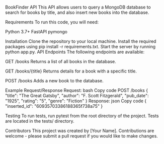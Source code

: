 BookFinder API
This API allows users to query a MongoDB database to search for books by title, and also insert new books into the database.

Requirements
To run this code, you will need:

Python 3.7+
FastAPI
pymongo

Installation
Clone the repository to your local machine.
Install the required packages using pip install -r requirements.txt.
Start the server by running python app.py.
API Endpoints
The following endpoints are available:

GET /books
Returns a list of all books in the database.

GET /books/{title}
Returns details for a book with a specific title.

POST /books
Adds a new book to the database.

Example Request/Response
Request:
bash
Copy code
POST /books
{
    "title": "The Great Gatsby",
    "author": "F. Scott Fitzgerald",
    "pub_date": "1925",
    "rating": "5",
    "genre": "Fiction"
}
Response:
json
Copy code
{
    "inserted_id": "60935703386188365f738a75"
}

Testing
To run tests, run pytest from the root directory of the project. Tests are located in the tests/ directory.

Contributors
This project was created by [Your Name]. Contributions are welcome - please submit a pull request if you would like to make changes.
